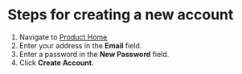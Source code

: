 # Steps for creating a new account

1. Navigate to [Product Home](https://jtasse.github.io/docsastests-demo/index.html)
2. Enter your address in the **Email** field.
3. Enter a password in the **New Password** field.
4. Click **Create Account**.